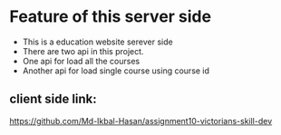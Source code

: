 # Feature of this server side
- This is a education website serever side
- There are two api in this project.
- One api for load all the courses
- Another api for load single course using course id

## client side link:
https://github.com/Md-Ikbal-Hasan/assignment10-victorians-skill-dev